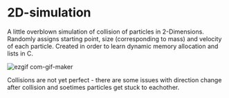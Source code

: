 # 2D-simulation

A little overblown simulation of collision of particles in 2-Dimensions. Randomly assigns starting point, size (corresponding to mass) and velocity of each particle.
Created in order to learn dynamic memory allocation and lists in C.


![ezgif com-gif-maker](https://user-images.githubusercontent.com/56659395/139744392-5b800a11-dbbc-42a7-ae5d-9010fa6ec9d1.gif)





Collisions are not yet perfect - there are some issues with direction change after collision and soetimes particles get stuck to eachother.
